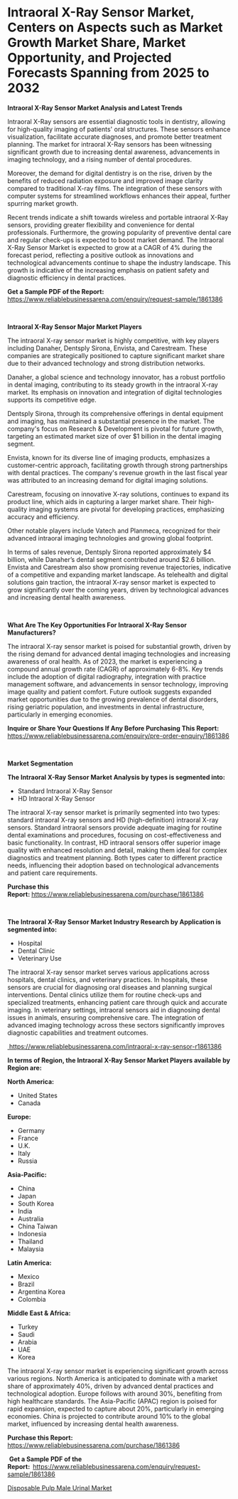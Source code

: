 <p><h1>Intraoral X-Ray Sensor Market, Centers on Aspects such as Market Growth Market Share, Market Opportunity, and Projected Forecasts Spanning from 2025 to 2032</h1></p><p><strong>Intraoral X-Ray Sensor Market Analysis and Latest Trends</strong></p>
<p><p>Intraoral X-Ray sensors are essential diagnostic tools in dentistry, allowing for high-quality imaging of patients' oral structures. These sensors enhance visualization, facilitate accurate diagnoses, and promote better treatment planning. The market for intraoral X-Ray sensors has been witnessing significant growth due to increasing dental awareness, advancements in imaging technology, and a rising number of dental procedures. </p><p>Moreover, the demand for digital dentistry is on the rise, driven by the benefits of reduced radiation exposure and improved image clarity compared to traditional X-ray films. The integration of these sensors with computer systems for streamlined workflows enhances their appeal, further spurring market growth. </p><p>Recent trends indicate a shift towards wireless and portable intraoral X-Ray sensors, providing greater flexibility and convenience for dental professionals. Furthermore, the growing popularity of preventive dental care and regular check-ups is expected to boost market demand. The Intraoral X-Ray Sensor Market is expected to grow at a CAGR of 4% during the forecast period, reflecting a positive outlook as innovations and technological advancements continue to shape the industry landscape. This growth is indicative of the increasing emphasis on patient safety and diagnostic efficiency in dental practices.</p></p>
<p><strong>Get a Sample PDF of the Report:&nbsp;</strong> <a href="https://www.reliablebusinessarena.com/enquiry/request-sample/1861386?utm_campaign=1891&utm_medium=2&utm_source=Github&utm_content=ia&utm_term=05032025&utm_id=intraoral-x-ray-sensor">https://www.reliablebusinessarena.com/enquiry/request-sample/1861386</a></p>
<p>&nbsp;</p>
<p><strong>Intraoral X-Ray Sensor Major Market Players</strong></p>
<p><p>The intraoral X-ray sensor market is highly competitive, with key players including Danaher, Dentsply Sirona, Envista, and Carestream. These companies are strategically positioned to capture significant market share due to their advanced technology and strong distribution networks.</p><p>Danaher, a global science and technology innovator, has a robust portfolio in dental imaging, contributing to its steady growth in the intraoral X-ray market. Its emphasis on innovation and integration of digital technologies supports its competitive edge. </p><p>Dentsply Sirona, through its comprehensive offerings in dental equipment and imaging, has maintained a substantial presence in the market. The company's focus on Research & Development is pivotal for future growth, targeting an estimated market size of over $1 billion in the dental imaging segment.</p><p>Envista, known for its diverse line of imaging products, emphasizes a customer-centric approach, facilitating growth through strong partnerships with dental practices. The company's revenue growth in the last fiscal year was attributed to an increasing demand for digital imaging solutions.</p><p>Carestream, focusing on innovative X-ray solutions, continues to expand its product line, which aids in capturing a larger market share. Their high-quality imaging systems are pivotal for developing practices, emphasizing accuracy and efficiency.</p><p>Other notable players include Vatech and Planmeca, recognized for their advanced intraoral imaging technologies and growing global footprint. </p><p>In terms of sales revenue, Dentsply Sirona reported approximately $4 billion, while Danaher’s dental segment contributed around $2.6 billion. Envista and Carestream also show promising revenue trajectories, indicative of a competitive and expanding market landscape. As telehealth and digital solutions gain traction, the intraoral X-ray sensor market is expected to grow significantly over the coming years, driven by technological advances and increasing dental health awareness.</p></p>
<p>&nbsp;</p>
<p><strong>What Are The Key Opportunities For Intraoral X-Ray Sensor Manufacturers?</strong></p>
<p><p>The intraoral X-ray sensor market is poised for substantial growth, driven by the rising demand for advanced dental imaging technologies and increasing awareness of oral health. As of 2023, the market is experiencing a compound annual growth rate (CAGR) of approximately 6-8%. Key trends include the adoption of digital radiography, integration with practice management software, and advancements in sensor technology, improving image quality and patient comfort. Future outlook suggests expanded market opportunities due to the growing prevalence of dental disorders, rising geriatric population, and investments in dental infrastructure, particularly in emerging economies.</p></p>
<p><strong>Inquire or Share Your Questions If Any Before Purchasing This Report:</strong> <a href="https://www.reliablebusinessarena.com/enquiry/pre-order-enquiry/1861386?utm_campaign=1891&utm_medium=2&utm_source=Github&utm_content=ia&utm_term=05032025&utm_id=intraoral-x-ray-sensor">https://www.reliablebusinessarena.com/enquiry/pre-order-enquiry/1861386</a></p>
<p>&nbsp;</p>
<p><strong>Market Segmentation</strong></p>
<p><strong>The Intraoral X-Ray Sensor Market Analysis by types is segmented into:</strong></p>
<p><ul><li>Standard Intraoral X-Ray Sensor</li><li>HD Intraoral X-Ray Sensor</li></ul></p>
<p><p>The intraoral X-ray sensor market is primarily segmented into two types: standard intraoral X-ray sensors and HD (high-definition) intraoral X-ray sensors. Standard intraoral sensors provide adequate imaging for routine dental examinations and procedures, focusing on cost-effectiveness and basic functionality. In contrast, HD intraoral sensors offer superior image quality with enhanced resolution and detail, making them ideal for complex diagnostics and treatment planning. Both types cater to different practice needs, influencing their adoption based on technological advancements and patient care requirements.</p></p>
<p><strong>Purchase this Report:&nbsp;</strong><a href="https://www.reliablebusinessarena.com/purchase/1861386?utm_campaign=1891&utm_medium=2&utm_source=Github&utm_content=ia&utm_term=05032025&utm_id=intraoral-x-ray-sensor">https://www.reliablebusinessarena.com/purchase/1861386</a></p>
<p>&nbsp;</p>
<p><strong>The Intraoral X-Ray Sensor Market Industry Research by Application is segmented into:</strong></p>
<p><ul><li>Hospital</li><li>Dental Clinic</li><li>Veterinary Use</li></ul></p>
<p><p>The intraoral X-ray sensor market serves various applications across hospitals, dental clinics, and veterinary practices. In hospitals, these sensors are crucial for diagnosing oral diseases and planning surgical interventions. Dental clinics utilize them for routine check-ups and specialized treatments, enhancing patient care through quick and accurate imaging. In veterinary settings, intraoral sensors aid in diagnosing dental issues in animals, ensuring comprehensive care. The integration of advanced imaging technology across these sectors significantly improves diagnostic capabilities and treatment outcomes.</p></p>
<p><a href="https://www.reliablebusinessarena.com/intraoral-x-ray-sensor-r1861386?utm_campaign=1891&utm_medium=2&utm_source=Github&utm_content=ia&utm_term=05032025&utm_id=intraoral-x-ray-sensor">&nbsp;https://www.reliablebusinessarena.com/intraoral-x-ray-sensor-r1861386</a></p>
<p><strong>In terms of Region, the Intraoral X-Ray Sensor Market Players available by Region are:</strong></p>
<p>
    <p> <strong> North America: </strong>
        <ul>
            <li>United States</li>
            <li>Canada</li>
        </ul>
        </p> 
    <p> <strong> Europe: </strong>
        <ul>
            <li>Germany</li>
            <li>France</li>
            <li>U.K.</li>
            <li>Italy</li>
            <li>Russia</li>
        </ul>
        </p> 
    <p> <strong> Asia-Pacific: </strong>
        <ul>
            <li>China</li>
            <li>Japan</li>
            <li>South Korea</li>
            <li>India</li>
            <li>Australia</li>
            <li>China Taiwan</li>
            <li>Indonesia</li>
            <li>Thailand</li>
            <li>Malaysia</li>
        </ul>
        </p> 
    <p> <strong> Latin America: </strong>
        <ul>
            <li>Mexico</li>
            <li>Brazil</li>
            <li>Argentina Korea</li>
            <li>Colombia</li>
        </ul>
        </p> 
    <p> <strong> Middle East & Africa: </strong>
        <ul>
            <li>Turkey</li>
            <li>Saudi</li>
            <li>Arabia</li>
            <li>UAE</li>
            <li>Korea</li>
        </ul>
    </p>
    </p>
<p><p>The intraoral X-ray sensor market is experiencing significant growth across various regions. North America is anticipated to dominate with a market share of approximately 40%, driven by advanced dental practices and technological adoption. Europe follows with around 30%, benefiting from high healthcare standards. The Asia-Pacific (APAC) region is poised for rapid expansion, expected to capture about 20%, particularly in emerging economies. China is projected to contribute around 10% to the global market, influenced by increasing dental health awareness.</p></p>
<p><strong>Purchase this Report: </strong><a href="https://www.reliablebusinessarena.com/purchase/1861386?utm_campaign=1891&utm_medium=2&utm_source=Github&utm_content=ia&utm_term=05032025&utm_id=intraoral-x-ray-sensor">https://www.reliablebusinessarena.com/purchase/1861386</a></p>
<p>&nbsp;<strong>Get a Sample PDF of the Report:&nbsp;&nbsp;</strong><a href="https://www.reliablebusinessarena.com/enquiry/request-sample/1861386?utm_campaign=1891&utm_medium=2&utm_source=Github&utm_content=ia&utm_term=05032025&utm_id=intraoral-x-ray-sensor">https://www.reliablebusinessarena.com/enquiry/request-sample/1861386</a></p>
<p><strong></strong></p>
<p><p><a href="https://github.com/Krish2023na/Market-Research-Report-List-7/blob/main/disposable-pulp-male-urinal-market.md?utm_campaign=1891&utm_medium=2&utm_source=Github&utm_content=ia&utm_term=05032025&utm_id=intraoral-x-ray-sensor">Disposable Pulp Male Urinal Market</a></p></p>